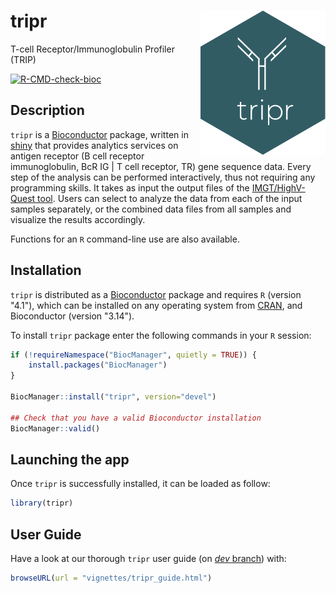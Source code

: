 
<!-- README.md is generated from README.Rmd. Please edit that file -->

<!-- TODO: badges -->

<!-- badges: start -->

<!-- [![Lifecycle: stable](https://img.shields.io/badge/lifecycle-stable-brightgreen.svg)](https://www.tidyverse.org/lifecycle/#stable) -->
<!-- [![BioC status](http://bioconductor.org/shields/build/release/data-experiment/spatialLIBD.svg)](http://bioconductor.org/checkResults/release/data-experiment-LATEST/spatialLIBD/) -->
<!-- [![BioC dev status](http://bioconductor.org/shields/build/devel/data-experiment/spatialLIBD.svg)](http://bioconductor.org/checkResults/devel/data-experiment-LATEST/spatialLIBD/) -->
<!-- [![Codecov test coverage](https://codecov.io/gh/BiodataAnalysisGroup/tripr/branch/master/graph/badge.svg)](https://codecov.io/gh/BiodataAnalysisGroup/tripr?branch=master) -->

<!-- [![Support site activity, last 6 months: tagged questions/avg. answers per question/avg. comments per question/accepted answers, or 0 if no tagged posts.](http://www.bioconductor.org/shields/posts/spatialLIBD.svg)](https://support.bioconductor.org/t/spatialLIBD/) -->
<!-- [![GitHub issues](https://img.shields.io/github/issues/BiodataAnalysisGroup/tripr)](https://github.com/BiodataAnalysisGroup/tripr/issues) -->
<!-- [![DOI](https://zenodo.org/badge/225913568.svg)](https://zenodo.org/badge/latestdoi/225913568) -->

<!-- badges: end -->

# tripr <img src="inst/app/www/tripr.png" align="right" width="200" />

T-cell Receptor/Immunoglobulin Profiler (TRIP)

[![R-CMD-check-bioc](https://github.com/BiodataAnalysisGroup/tripr/actions/workflows/check-bioc.yml/badge.svg)](https://github.com/BiodataAnalysisGroup/tripr/actions/workflows/check-bioc.yml)

## Description

`tripr` is a [Bioconductor](http://bioconductor.org) package, written in
[shiny](https://shiny.rstudio.com/) that provides analytics services on
antigen receptor (B cell receptor immunoglobulin, BcR IG | T cell
receptor, TR) gene sequence data. Every step of the analysis can be
performed interactively, thus not requiring any programming skills. It
takes as input the output files of the [IMGT/HighV-Quest
tool](http://www.imgt.org/HighV-QUEST/home.action). Users can select to
analyze the data from each of the input samples separately, or the
combined data files from all samples and visualize the results
accordingly.

Functions for an `R` command-line use are also available.

## Installation

<!-- When accepted in Bioconductor -->

`tripr` is distributed as a [Bioconductor](https://www.bioconductor.org/) 
package and requires `R` (version "4.1"), which can be installed on any 
operating system from [CRAN](https://cran.r-project.org/), and 
Bioconductor (version "3.14").

To install `tripr` package enter the following commands in your `R` session:


```r
if (!requireNamespace("BiocManager", quietly = TRUE)) {
    install.packages("BiocManager")
}

BiocManager::install("tripr", version="devel")

## Check that you have a valid Bioconductor installation
BiocManager::valid()
```


## Launching the app

Once `tripr` is successfully installed, it can be loaded as follow:

``` r
library(tripr)
```

## User Guide

Have a look at our thorough `tripr` user guide (on [*dev*
branch](https://github.com/BiodataAnalysisGroup/tripr/tree/dev)) with:

<!-- Temporary solution until vignette is uploaded on Bioconductor -->

``` r
browseURL(url = "vignettes/tripr_guide.html") 
```
